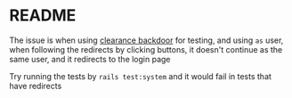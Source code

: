 # README

The issue is when using [clearance backdoor](https://github.com/thoughtbot/clearance#fast-feature-specs) for testing, and using `as` user, when following the redirects by clicking buttons, it doesn't continue as the same user, and it redirects to the login page

Try running the tests by `rails test:system` and it would fail in tests that have redirects